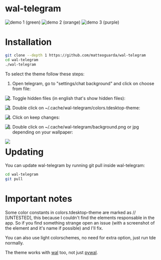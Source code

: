 # wal-telegram

![demo 1 (green)](https://user-images.githubusercontent.com/40271651/42736395-79242280-8866-11e8-8419-a9dc0b22be4c.png)
![demo 2 (orange)](https://user-images.githubusercontent.com/40271651/42736398-7e628d04-8866-11e8-9b40-ee09c09910d7.png)
![demo 3 (purple)](https://user-images.githubusercontent.com/40271651/42736400-81f08110-8866-11e8-860d-d71c3e1b4c10.png)

# Installation

```bash
git clone --depth 1 https://github.com/matteoguarda/wal-telegram
cd wal-telegram
./wal-telegram
```

To select the theme follow these steps:

1. Open telegram, go to "settings/chat background" and click on choose from file:
<img align="left" src="https://user-images.githubusercontent.com/40271651/42967114-863e1890-8b9f-11e8-80f5-3b52ff75cdef.png">

2. Toggle hidden files (in english that's show hidden files):
<img align="left" src="https://user-images.githubusercontent.com/40271651/42967489-b054cf42-8ba0-11e8-925d-7ca11597a537.png">

3. Double click on ~/.cache/wal-telegram/colors.tdesktop-theme:
<img align="left" src="https://user-images.githubusercontent.com/40271651/42967681-5592a5ce-8ba1-11e8-83f3-195d3c14f3f8.png">

4. Click on keep changes:
<img align="left" src="https://user-images.githubusercontent.com/40271651/42968072-8a87aa8a-8ba2-11e8-85d7-8c4de2ceb391.png">

5. Double click on ~/.cache/wal-telegram/background.png or jpg depending on your wallpaper:
<img align="left" src="https://user-images.githubusercontent.com/40271651/42967685-58456ba8-8ba1-11e8-8ea4-897177b9b18f.png">

# Updating

You can update wal-telegram by running git pull inside wal-telegram:
```bash
cd wal-telegram
git pull
```

# Important notes

Some color constants in colors.tdesktop-theme are marked as // [UNTESTED], this because I couldn't find the elements responsable in the app.
So if you find something strange open an issue (with a screenshot of the element and it's name if possible) and I'll fix.

You can also use light colorschemes, no need for extra option, just run tde normally.

The theme works with [wal] too, not just [pywal].

[pywal]: https://github.com/dylanaraps/pywal
[wal]: https://github.com/dylanaraps/wal
